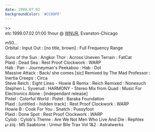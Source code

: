 ```yaml
---
date: 1999.07.02
backgroundColor: '#CC99FF'
---
```


\>>  
etc 1999.07.02 01:00 1hour @ [WNUR](http://www.wnur.org/), Evanston-Chicago


m50...  
Orbital : Input Out : \[no title, brown\] : Full Frequency Range

Suns of the Sun : Angkor Thor : Across Uneven Terrain : FatCat  
Plaid : Dead Sea : Rest Proof Clockwork : WARP  
Hab : Pan - Journeyman's Peekaboo : Hab : Dot  
Massive Attack : Back/ she comes \[sic\] Remixed by The Mad Professor : Inertia Creeps : Circa  
Steve Reich : Eight Lines - Howie B Remix : Reich Remixed : Nonesuch  
Stephen L. Syverud : HARMONY - Stereo Mix from Quad : Music For Electronics Alone : \[independant release\]  
Pistel : Colorful World : Pistel : Baraka Foundation  
Plaid : \[untitled - hidden track\] : Rest Proof Clockwork : WARP  
Howie B : Cook For You : Snatch : Pussyfoot  
Plaid : Done Spot : Rest Proof Clockwork : WARP  
Cylob : Cylob's Theme : Are We Not Men Who Live And Die : Rephlex  
µ-ziq : M5 Saabtone : Urmur Bile Trax Vol 1&2 : Astralwerks
